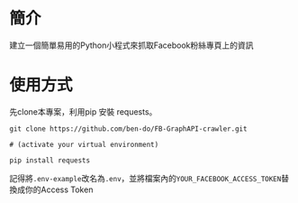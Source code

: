 # 簡介
建立一個簡單易用的Python小程式來抓取Facebook粉絲專頁上的資訊

# 使用方式
先clone本專案，利用pip 安裝 requests。
```
git clone https://github.com/ben-do/FB-GraphAPI-crawler.git

# (activate your virtual environment)

pip install requests
```
記得將`.env-example`改名為`.env`，並將檔案內的`YOUR_FACEBOOK_ACCESS_TOKEN`替換成你的Access Token
